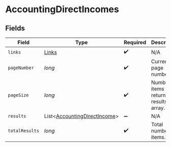 # AccountingDirectIncomes


## Fields

| Field                                                                         | Type                                                                          | Required                                                                      | Description                                                                   |
| ----------------------------------------------------------------------------- | ----------------------------------------------------------------------------- | ----------------------------------------------------------------------------- | ----------------------------------------------------------------------------- |
| `links`                                                                       | [Links](../../models/shared/Links.md)                                         | :heavy_check_mark:                                                            | N/A                                                                           |
| `pageNumber`                                                                  | *long*                                                                        | :heavy_check_mark:                                                            | Current page number.                                                          |
| `pageSize`                                                                    | *long*                                                                        | :heavy_check_mark:                                                            | Number of items to return in results array.                                   |
| `results`                                                                     | List<[AccountingDirectIncome](../../models/shared/AccountingDirectIncome.md)> | :heavy_minus_sign:                                                            | N/A                                                                           |
| `totalResults`                                                                | *long*                                                                        | :heavy_check_mark:                                                            | Total number of items.                                                        |